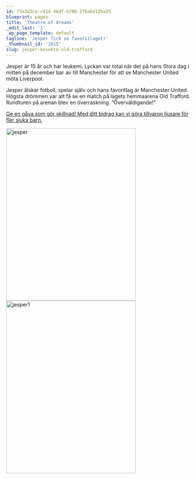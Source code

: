 ```yaml
---
id: 73a3d3ce-c41d-46df-b786-2f6a6d12ba35
blueprint: pages
title: 'Theatre of dreams'
_edit_last: '1'
_wp_page_template: default
tagline: 'Jesper fick se favoritlaget!'
_thumbnail_id: '1615'
slug: jesper-besokte-old-trafford
---
```

Jesper är 15 år och har leukemi. Lyckan var total när det på hans Stora dag i mitten på december bar av till Manchester för att se Manchester United möta Liverpool.

Jesper älskar fotboll, spelar själv och hans favoritlag är Manchester United. Högsta drömmen var att få se en match på lagets hemmaarena Old Trafford. Rundturen på arenan blev en överraskning. ”Överväldigande!”

<a href="http://www.minstoradag.org/stod-oss/">Ge en gåva som gör skillnad! Med ditt bidrag kan vi göra tillvaron ljusare för fler sjuka barn.</a>

<a href="http://se.olkasportresor.com/wp-content/uploads/sites/2/2015/09/jesper.jpg"><img class="alignnone wp-image-4639" src="http://se.olkasportresor.com/wp-content/uploads/sites/2/2015/09/jesper.jpg" alt="jesper" width="354" height="472" /></a> <a href="http://se.olkasportresor.com/wp-content/uploads/sites/2/2015/09/jesper1.jpg"><img class="alignnone wp-image-4640" src="http://se.olkasportresor.com/wp-content/uploads/sites/2/2015/09/jesper1.jpg" alt="jesper1" width="354" height="472" /></a>